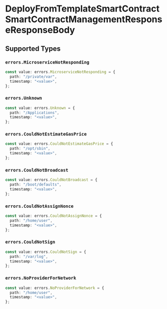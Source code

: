 # DeployFromTemplateSmartContractSmartContractManagementResponseResponseBody


## Supported Types

### `errors.MicroserviceNotResponding`

```typescript
const value: errors.MicroserviceNotResponding = {
  path: "/private/var",
  timestamp: "<value>",
};
```

### `errors.Unknown`

```typescript
const value: errors.Unknown = {
  path: "/Applications",
  timestamp: "<value>",
};
```

### `errors.CouldNotEstimateGasPrice`

```typescript
const value: errors.CouldNotEstimateGasPrice = {
  path: "/opt/sbin",
  timestamp: "<value>",
};
```

### `errors.CouldNotBroadcast`

```typescript
const value: errors.CouldNotBroadcast = {
  path: "/boot/defaults",
  timestamp: "<value>",
};
```

### `errors.CouldNotAssignNonce`

```typescript
const value: errors.CouldNotAssignNonce = {
  path: "/home/user",
  timestamp: "<value>",
};
```

### `errors.CouldNotSign`

```typescript
const value: errors.CouldNotSign = {
  path: "/var/log",
  timestamp: "<value>",
};
```

### `errors.NoProviderForNetwork`

```typescript
const value: errors.NoProviderForNetwork = {
  path: "/home/user",
  timestamp: "<value>",
};
```

